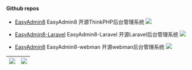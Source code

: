 
#### Github repos 

- [EasyAdmin8](https://github.com/wolf-leo/EasyAdmin8)  EasyAdmin8 开源ThinkPHP后台管理系统 [![](https://img.shields.io/github/stars/wolf-leo/EasyAdmin8)](https://github.com/wolf-leo/EasyAdmin8)

- [EasyAdmin8-Laravel](https://github.com/wolf-leo/EasyAdmin8-Laravel)  EasyAdmin8-Laravel 开源Laravel后台管理系统 [![](https://img.shields.io/github/stars/wolf-leo/EasyAdmin8-Laravel)](https://github.com/wolf-leo/EasyAdmin8-Laravel)

- [EasyAdmin8](https://github.com/wolf-leo/EasyAdmin8-webman)  EasyAdmin8-webman 开源webman后台管理系统 [![](https://img.shields.io/github/stars/wolf-leo/EasyAdmin8-webman)](https://github.com/wolf-leo/EasyAdmin8-webman)
 
| <img align="center" src="https://github-readme-stats.vercel.app/api?username=wolf-leo&show_icons=true&include_all_commits=true&theme=buefy&hide_border=true"/> | <img align="center" src="https://github-readme-stats.vercel.app/api/top-langs/?username=wolf-leo&layout=compact&theme=ambient_gradient&hide_border=true" /> |
| ------------- | ------------- |
